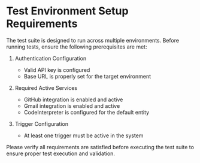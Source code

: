 # Test Environment Setup Requirements

The test suite is designed to run across multiple environments. Before running tests, ensure the following prerequisites are met:

1. Authentication Configuration
   - Valid API key is configured
   - Base URL is properly set for the target environment

2. Required Active Services
   - GitHub integration is enabled and active
   - Gmail integration is enabled and active 
   - CodeInterpreter is configured for the default entity

3. Trigger Configuration
   - At least one trigger must be active in the system

Please verify all requirements are satisfied before executing the test suite to ensure proper test execution and validation.